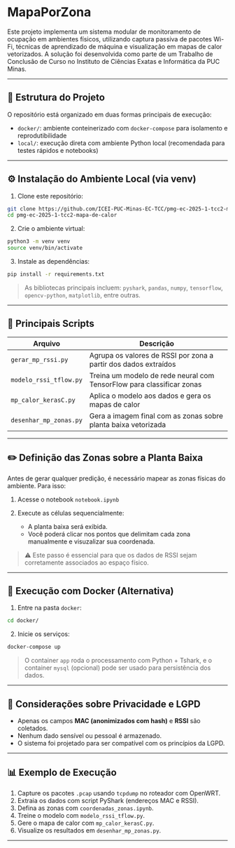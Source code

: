 
#  MapaPorZona

Este projeto implementa um sistema modular de monitoramento de ocupação em ambientes físicos, utilizando captura passiva de pacotes Wi-Fi, técnicas de aprendizado de máquina e visualização em mapas de calor vetorizados. A solução foi desenvolvida como parte de um Trabalho de Conclusão de Curso no Instituto de Ciências Exatas e Informática da PUC Minas.

---

## 📁 Estrutura do Projeto

O repositório está organizado em duas formas principais de execução:

- `docker/`: ambiente conteinerizado com `docker-compose` para isolamento e reprodutibilidade
- `local/`: execução direta com ambiente Python local (recomendada para testes rápidos e notebooks)

---

## ⚙️ Instalação do Ambiente Local (via venv)

1. Clone este repositório:

```bash
git clone https://github.com/ICEI-PUC-Minas-EC-TCC/pmg-ec-2025-1-tcc2-mapa-de-calor
cd pmg-ec-2025-1-tcc2-mapa-de-calor
````

2. Crie o ambiente virtual:

```bash
python3 -m venv venv
source venv/bin/activate
```

3. Instale as dependências:

```bash
pip install -r requirements.txt
```

> As bibliotecas principais incluem: `pyshark`, `pandas`, `numpy`, `tensorflow`, `opencv-python`, `matplotlib`, entre outras.

---

## 📌 Principais Scripts

| Arquivo                | Descrição                                                             |
| ---------------------- | --------------------------------------------------------------------- |
| `gerar_mp_rssi.py`     | Agrupa os valores de RSSI por zona a partir dos dados extraídos       |
| `modelo_rssi_tflow.py` | Treina um modelo de rede neural com TensorFlow para classificar zonas |
| `mp_calor_kerasC.py`   | Aplica o modelo aos dados e gera os mapas de calor                    |
| `desenhar_mp_zonas.py` | Gera a imagem final com as zonas sobre planta baixa vetorizada        |

---

## ✏️ Definição das Zonas sobre a Planta Baixa

Antes de gerar qualquer predição, é necessário mapear as zonas físicas do ambiente. Para isso:

1. Acesse o notebook `notebook.ipynb`
2. Execute as células sequencialmente:

   * A planta baixa será exibida.
   * Você poderá clicar nos pontos que delimitam cada zona manualmente e visuzalizar sua coordenada.

> ⚠️ Este passo é essencial para que os dados de RSSI sejam corretamente associados ao espaço físico.

---

## 🐳 Execução com Docker (Alternativa)

1. Entre na pasta `docker`:

```bash
cd docker/
```

2. Inicie os serviços:

```bash
docker-compose up
```

> O container `app` roda o processamento com Python + Tshark, e o container `mysql` (opcional) pode ser usado para persistência dos dados.

---

## 🔐 Considerações sobre Privacidade e LGPD

* Apenas os campos **MAC (anonimizados com hash)** e **RSSI** são coletados.
* Nenhum dado sensível ou pessoal é armazenado.
* O sistema foi projetado para ser compatível com os princípios da LGPD.

---

## 📊 Exemplo de Execução

1. Capture os pacotes `.pcap` usando `tcpdump` no roteador com OpenWRT.
2. Extraia os dados com script PyShark (endereços MAC e RSSI).
3. Defina as zonas com `coordenadas_zonas.ipynb`.
4. Treine o modelo com `modelo_rssi_tflow.py`.
5. Gere o mapa de calor com `mp_calor_kerasC.py`.
6. Visualize os resultados em `desenhar_mp_zonas.py`.

---


```
